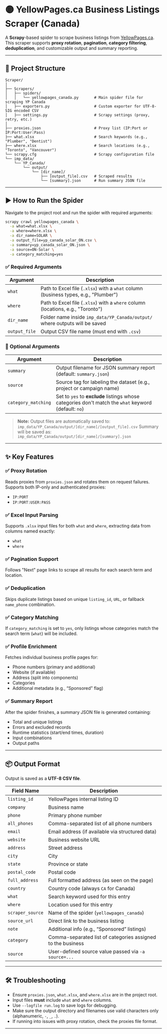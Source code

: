 
# 🟡 YellowPages.ca Business Listings Scraper (Canada)

A **Scrapy**-based spider to scrape business listings from [YellowPages.ca](https://www.yellowpages.ca/). This scraper supports **proxy rotation**, **pagination**, **category filtering**, **deduplication**, and customizable output and summary reporting.

---

## 📁 Project Structure

```
Scraper/
│
├── Scrapers/
│   ├── spiders/
│   │   └── yellowpages_canada.py       # Main spider file for scraping YP Canada
│   ├── exporters.py                    # Custom exporter for UTF-8-SIG encoded CSV
│   ├── settings.py                     # Scrapy settings (proxy, retry, etc.)
│
├── proxies.json                        # Proxy list (IP:Port or IP:Port:User:Pass)
├── what.xlsx                           # Search keywords (e.g., "Plumber", "Dentist")
├── where.xlsx                          # Search locations (e.g., "Toronto", "Vancouver")
└── scrapy.cfg                          # Scrapy configuration file
└── imp_data/
    └── YP_Canada/
        └── output/
            └── [dir_name]/
                ├── [output_file].csv   # Scraped results
                └── [summary].json      # Run summary JSON file
```

---

## ▶️ How to Run the Spider

Navigate to the project root and run the spider with required arguments:

```bash
scrapy crawl yellowpages_canada \
  -a what=what.xlsx \
  -a where=where.xlsx \
  -a dir_name=SOLAR \
  -a output_file=yp_canada_solar_ON.csv \
  -a summary=yp_canada_solar_ON.json \
  -a source=ON-Solar \
  -a category_matching=yes
```

### ✅ Required Arguments

| Argument      | Description                                                                         |
| ------------- | ----------------------------------------------------------------------------------- |
| `what`        | Path to Excel file (`.xlsx`) with a `what` column (business types, e.g., "Plumber") |
| `where`       | Path to Excel file (`.xlsx`) with a `where` column (locations, e.g., "Toronto")     |
| `dir_name`    | Folder name inside `imp_data/YP_Canada/output/` where outputs will be saved         |
| `output_file` | Output CSV file name (must end with `.csv`)                                         |

### 🔁 Optional Arguments

| Argument            | Description                                                                                          |
| ------------------- | ---------------------------------------------------------------------------------------------------- |
| `summary`           | Output filename for JSON summary report (default: `summary.json`)                                    |
| `source`            | Source tag for labeling the dataset (e.g., project or campaign name)                                 |
| `category_matching` | Set to `yes` to **exclude** listings whose categories don't match the `what` keyword (default: `no`) |

> **Note:** Output files are automatically saved to:
> `imp_data/YP_Canada/output/[dir_name]/[output_file].csv`
> Summary will be saved as:
> `imp_data/YP_Canada/output/[dir_name]/[summary].json`

---

## ✨ Key Features

### ✅ Proxy Rotation

Reads proxies from `proxies.json` and rotates them on request failures. Supports both IP-only and authenticated proxies:

* `IP:PORT`
* `IP:PORT:USER:PASS`

### ✅ Excel Input Parsing

Supports `.xlsx` input files for both `what` and `where`, extracting data from columns named exactly:

* `what`
* `where`

### ✅ Pagination Support

Follows "Next" page links to scrape all results for each search term and location.

### ✅ Deduplication

Skips duplicate listings based on unique `listing_id`, `URL`, or fallback `name_phone` combination.

### ✅ Category Matching

If `category_matching` is set to `yes`, only listings whose categories match the search term (`what`) will be included.

### ✅ Profile Enrichment

Fetches individual business profile pages for:

* Phone numbers (primary and additional)
* Website (if available)
* Address (split into components)
* Categories
* Additional metadata (e.g., “Sponsored” flag)

### ✅ Summary Report

After the spider finishes, a summary JSON file is generated containing:

* Total and unique listings
* Errors and excluded records
* Runtime statistics (start/end times, duration)
* Input combinations
* Output paths

---

## 📦 Output Format

Output is saved as a **UTF-8 CSV file**.

| Field Name       | Description                                                 |
| ---------------- | ----------------------------------------------------------- |
| `listing_id`     | YellowPages internal listing ID                             |
| `company`        | Business name                                               |
| `phone`          | Primary phone number                                        |
| `all_phones`     | Comma-separated list of all phone numbers                   |
| `email`          | Email address (if available via structured data)            |
| `website`        | Business website URL                                        |
| `address`        | Street address                                              |
| `city`           | City                                                        |
| `state`          | Province or state                                           |
| `postal_code`    | Postal code                                                 |
| `full_address`   | Full formatted address (as seen on the page)                |
| `country`        | Country code (always `CA` for Canada)                       |
| `what`           | Search keyword used for this entry                          |
| `where`          | Location used for this entry                                |
| `scraper_source` | Name of the spider (`yellowpages_canada`)                   |
| `source_url`     | Direct link to the business listing                         |
| `note`           | Additional info (e.g., “Sponsored” listings)                |
| `category`       | Comma-separated list of categories assigned to the business |
| `source`         | User-defined source value passed via `-a source=...`        |

---

## 🛠 Troubleshooting

* Ensure `proxies.json`, `what.xlsx`, and `where.xlsx` are in the project root.
* Input files **must** include `what` and `where` columns.
* Use `--logfile run.log` to save logs for debugging.
* Make sure the output directory and filenames use valid characters only (alphanumeric, `-`, `_`, `.`).
* If running into issues with proxy rotation, check the proxies file format.

---

